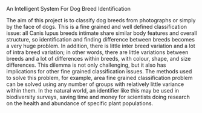 An Intelligent System For Dog Breed Identification

The aim of this project is to classify dog breeds from photographs or simply by the face of dogs. This is a fine grained and well defined classification issue: all Canis lupus breeds intimate share similar body features and overall structure, so identification and finding difference between breeds becomes a very huge problem. In addition, there is little inter breed variation and a lot of intra breed variation; in other words, there are little variations between breeds and a lot of differences within breeds, with colour, shape, and size differences. This dilemma is not only challenging, but it also has implications for other fine grained classification issues. The methods used to solve this problem, for example, area fine grained classification problem can be solved using any number of groups with relatively little variance within them. In the natural world, an identifier like this may be used in biodiversity surveys, saving time and money for scientists doing research on the health and abundance of specific plant populations.
